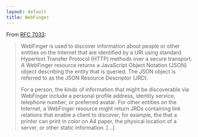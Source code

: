 ```yaml
---
layout: default
title: WebFinger
---
```


From [RFC 7033](http://tools.ietf.org/html/rfc7033):

<blockquote>
  <p>WebFinger is used to discover information about people or other
  entities on the Internet that are identified by a URI using
  standard Hypertext Transfer Protocol (HTTP) methods over a secure
  transport.  A WebFinger resource returns a JavaScript Object
  Notation (JSON) object describing the entity that is queried.
  The JSON object is referred to as the JSON Resource Descriptor (JRD).</p>

  <p>For a person, the kinds of information that might be discoverable via
  WebFinger include a personal profile address, identity service,
  telephone number, or preferred avatar.  For other entities on the
  Internet, a WebFinger resource might return JRDs containing link
  relations that enable a client to discover, for example, the that
  a printer can print in color on A4 paper, the physical location of a
  server, or other static information. [...]</p>
</blockquote>
